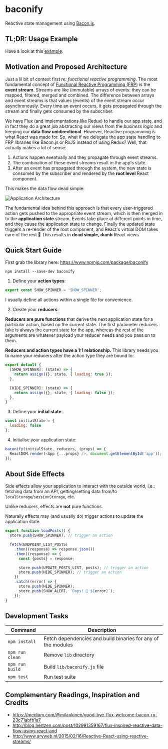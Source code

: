 # baconify

Reactive state management using [Bacon.js](http://baconjs.github.io/).

## TL;DR: Usage Example

Have a look at this [example](https://github.com/fknussel/baconify-example).

## Motivation and Proposed Architecture

Just a lil bit of context first *re: functional reactive programming*. The most fundamental concept of [Functional Reactive Programming (FRP)](http://en.wikipedia.org/wiki/Functional_reactive_programming) is the **event stream**. Streams are like (immutable) arrays of events: they can be mapped, 
filtered, merged and combined. The difference between arrays and event streams is that values (events) of the event stream occur asynchronously. Every time an event occurs, it gets propagated through the stream and finally gets consumed by the subscriber.

We have Flux (and implementations like Redux) to handle our app state, and in fact they do a great job abstracting our views from the *business logic* and keeping our **data flow unidirectional**. However, Reactive programming is what React was made for. So, what if we delegate the app state handling to FRP libraries like Bacon.js or RxJS instead of using Redux? Well, that actually makes a lot of sense: 

1. Actions happen eventually and they propagate through event streams.
2. The combination of these event streams result in the app's state.
3. After an event has propagated through the system, the new state is consumed by the subscriber and rendered by the **root level** React component.

This makes the data flow dead simple:

![Application Architecture](http://i.imgur.com/57PHNjS.png)

The fundamental idea behind this approach is that every user-triggered action gets pushed to the appropriate event stream, which is then merged in to the **application state** stream. Events take place at different points in time, and they cause the application state to change. Finally the updated state triggers a re-render of the root component, and React's virtual DOM takes care of the rest :tada: This results in **dead simple, dumb** React views.

## Quick Start Guide

First grab the library here: https://www.npmjs.com/package/baconify

```
npm install --save-dev baconify
```

1) Define your **action types**:

```js
export const SHOW_SPINNER = 'SHOW_SPINNER';
```

I usually define all actions within a single file for convenience.

2) Create your **reducers**:

**Reducers are pure functions** that derive the next application state for a particular action, based on the current state. The first parameter reducers take is always the current state for the app, whereas the rest of the arguments are whatever payload your reducer needs and you pass on to them.

**Reducers and action types have a 1:1 relationship.** This library needs you to name your reducers after the action type they are bound to:

```js
export default {
  [SHOW_SPINNER]: (state) => {
    return assign({}, state, { loading: true });
  },

  [HIDE_SPINNER]: (state) => {
    return assign({}, state, { loading: false });
  },
}
```

3) Define your **initial state**:

```js
const initialState = {
  loading: false
};
```

4) Initialise your application state:

```js
baconify(initialState, reducers, (props) => {
  ReactDOM.render(<App {...props} />, document.getElementById('app'));
});
```

## About Side Effects

Side effects allow your application to interact with the outside world, i.e.: fetching data from an API, getting/setting data from/to `localStorage`/`sessionStorage`, etc.

Unlike reducers, effects are **not** pure functions.

Naturally effects may (and usually do) trigger actions to update the application state.

```js
export function loadPosts() {
  store.push(SHOW_SPINNER); // trigger an action

  fetch(ENDPOINT_LIST_POSTS)
    .then((response) => response.json())
    .then((response) => {
      const {posts} = response;

      store.push(UPDATE_POSTS_LIST, posts); // trigger an action
      store.push(HIDE_SPINNER); // trigger an action
    })
    .catch((error) => {
      store.push(HIDE_SPINNER);
      store.push(SHOW_ALERT, `Oops! 🙁 ${error}`);
    });
}
```

## Development Tasks

| Command | Description |
|---------|-------------|
| `npm install` | Fetch dependencies and build binaries for any of the modules |
| `npm run clean` | Remove `lib` directory |
| `npm run build` | Build `lib/baconify.js` file |
| `npm test` | Run test suite |

## Complementary Readings, Inspiration and Credits

* https://medium.com/@milankinen/good-bye-flux-welcome-bacon-rx-23c71abfb1a7
* http://blog.hertzen.com/post/102991359167/flux-inspired-reactive-data-flow-using-react-and
* http://www.aryweb.nl/2015/02/16/Reactive-React-using-reactive-streams/
